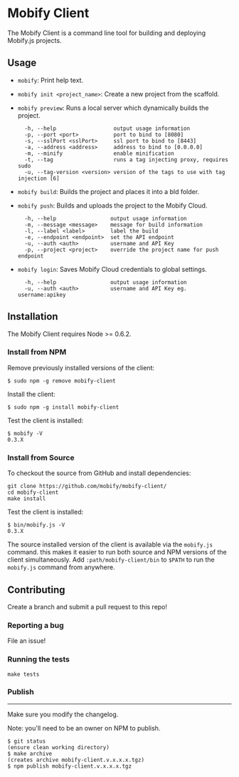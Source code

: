 # Mobify Client

The Mobify Client is a command line tool for building and deploying Mobify.js projects.

## Usage

* `mobify`: Print help text.

* `mobify init <project_name>`: Create a new project from the scaffold.

* `mobify preview`: Runs a local server which dynamically builds the project.

        -h, --help                  output usage information
        -p, --port <port>           port to bind to [8080]
        -s, --sslPort <sslPort>     ssl port to bind to [8443]
        -a, --address <address>     address to bind to [0.0.0.0]
        -m, --minify                enable minification
        -t, --tag                   runs a tag injecting proxy, requires sudo
        -u, --tag-version <version> version of the tags to use with tag injection [6]

* `mobify build`: Builds the project and places it into a bld folder.

* `mobify push`: Builds and uploads the project to the Mobify Cloud.

        -h, --help                 output usage information
        -m, --message <message>    message for build information
        -l, --label <label>        label the build
        -e, --endpoint <endpoint>  set the API endpoint
        -u, --auth <auth>          username and API Key
        -p, --project <project>    override the project name for push endpoint

* `mobify login`: Saves Mobify Cloud credentials to global settings.

        -h, --help                 output usage information
        -u, --auth <auth>          username and API Key eg. username:apikey


## Installation

The Mobify Client requires Node >= 0.6.2. 

### Install from NPM

Remove previously installed versions of the client:

    $ sudo npm -g remove mobify-client

Install the client:

    $ sudo npm -g install mobify-client

Test the client is installed:

    $ mobify -V
    0.3.X

### Install from Source

To checkout the source from GitHub and install dependencies:

    git clone https://github.com/mobify/mobify-client/
    cd mobify-client
    make install

Test the client is installed:

    $ bin/mobify.js -V
    0.3.X

The source installed version of the client is available via the `mobify.js` command. this makes it easier to run both source and NPM versions of the client simultaneously. Add `:path/mobify-client/bin` to `$PATH` to run the `mobify.js` command from anywhere.

## Contributing

Create a branch and submit a pull request to this repo!

### Reporting a bug

File an issue!

### Running the tests

    make tests

### Publish
---------------------

Make sure you modify the changelog.

Note: you'll need to be an owner on NPM to publish.
    
    $ git status
    (ensure clean working directory)
    $ make archive
    (creates archive mobify-client.v.x.x.x.tgz)
    $ npm publish mobify-client.v.x.x.x.tgz
